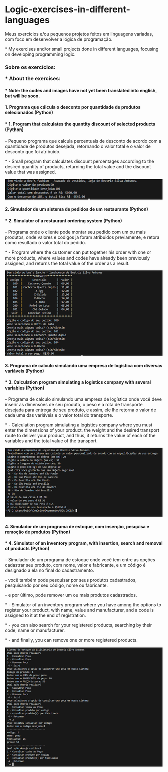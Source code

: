# Logic-exercises-in-different-languages

<p>Meus exercícios e/ou pequenos projetos feitos em linguagens variadas, com foco em desenvolver a lógica de programação.</p>
<p> * My exercises and/or small projects done in different languages, focusing on developing programming logic.</p>

<h3>Sobre os exercícios:
<p>* About the exercises:</p></h3>
<h4>* Note: the codes and images have not yet been translated into english, but will be soon.</h4>

<h4>1. Programa que cálcula o desconto por quantidade de produtos selecionados (Python)</h4>
<h4>* 1. Program that calculates the quantity discount of selected products (Python)</h4>
<p>- Pequeno programa que calcula percentuais de desconto de acordo com a quantidade de produtos desejada, retornando o valor total e o valor de desconto que foi atribuído.</p>
<p>* - Small program that calculates discount percentages according to the desired quantity of products, returning the total value and the discount value that was assigned.</p>
<img src="Assets/1. Simaldor de calculo de desconto por quantidade.PNG" alt= "Saida do programa no console">

<h4>2. Simulador de um sistema de pedidos de um restaurante (Python)</h4>
<h4>* 2. Simulator of a restaurant ordering system (Python)</h4>
<p>- Programa onde o cliente pode montar seu pedido com um ou mais produtos, onde valores e codigos ja foram atribuidos previamente, e retora como resultado o valor total do pedido.</p>
<p>* - Program where the customer can put together his order with one or more products, where values ​​and codes have already been previously assigned, and returns the total value of the order as a result.</p>
<img src="Assets/2. Simulador de um sistema de pedidos de restaurante.PNG" alt= "Saida do programa no console">

<h4>3. Programa de calculo simulando uma empresa de logistica com diversas variáveis (Python)</h4>
<h4>* 3. Calculation program simulating a logistics company with several variables (Python)</h4>
<p>- Programa de calculo simulando uma empresa de logística onde você deve inserir as dimensões de seu produto, o peso e a rota de transporte desejada para entrega de seu produto, e assim, ele lhe retorna o valor de cada uma das variáveis e o valor total do transporte.</p>
<p>* - Calculation program simulating a logistics company where you must enter the dimensions of your product, the weight and the desired transport route to deliver your product, and thus, it returns the value of each of the variables and the total value of the transport.</p>
<img src="Assets/3. Simulador de valor de entregas de logistica com a influencia de diferentes variaveis.PNG" alt= "Saida do programa no console">

<h4>4. Simulador de um programa de estoque, com inserção, pesquisa e remoção de produtos (Python)</h4>
<h4>* 4. Simulator of an inventory program, with insertion, search and removal of products (Python)</h4>
<p>- Simulador de um programa de estoque onde você tem entre as opções cadastrar seu produto, com nome, valor e fabricante, e um código é designado a ela no final do cadastramento.</p>
<p>- você também pode pesquisar por seus produtos cadastrados, pesquisando por seu código, nome ou fabricante.</p>
<p>- e por último, pode remover um ou mais produtos cadastrados.</p>
<p>* - Simulator of an inventory program where you have among the options to register your product, with name, value and manufacturer, and a code is assigned to it at the end of registration.</p>
<p>* - you can also search for your registered products, searching by their code, name or manufacturer.</p>
<p>* - and finally, you can remove one or more registered products.</p>
<img src="Assets/4. Simulador de estoque, com inserção, pesquisa e remoção de peças.PNG" alt= "Saida do programa no console">
